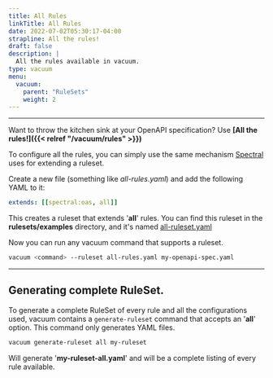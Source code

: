 ```yaml
---
title: All Rules
linkTitle: All Rules
date: 2022-07-02T05:30:17-04:00
strapline: All the rules!
draft: false
description: |
  All the rules available in vacuum.
type: vacuum
menu:
  vacuum:
    parent: "RuleSets"
    weight: 2
---
```


---

Want to throw the kitchen sink at your OpenAPI specification? Use **[All the rules!]({{< relref "/vacuum/rules" >}})**

To configure all the rules, you can simply use the same mechanism [Spectral](https://meta.stoplight.io/docs/spectral/01baf06bdd05a-rulesets)
uses for extending a ruleset.

Create a new file (something like _all-rules.yaml_) and add the following YAML to it:

```yaml
extends: [[spectral:oas, all]]
```
This creates a ruleset that extends '**all**' rules. You can find this ruleset in the **rulesets/examples** directory,
and it's named [all-ruleset.yaml](https://github.com/daveshanley/vacuum/blob/main/rulesets/examples/all-ruleset.yaml)

Now you can run any vacuum command that supports a ruleset.

```zsh
vacuum <command> --ruleset all-rules.yaml my-openapi-spec.yaml
```

---

## Generating complete RuleSet.

To generate a complete RuleSet of every rule and all the configurations used, vacuum contains a `generate-ruleset` command
that accepts an '**all**' option. This command only generates YAML files.

```zsh
vacuum generate-ruleset all my-ruleset
```

Will generate '**my-ruleset-all.yaml**' and will be a complete listing of every rule available.

